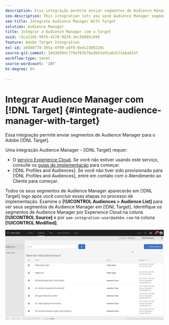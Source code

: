 ```yaml
---
description: Essa integração permite enviar segmentos de Audience Manager para o Target.
seo-description: This integration lets you send Audience Manager segments to Target.
seo-title: Integrate Audience Manager With Target
solution: Audience Manager
title: Integrar o Audience Manager com o Target
uuid: c5ca2101-99fb-4178-9839-3ec5b605c040
feature: Adobe Target Integration
exl-id: a8486778-305a-4f09-a4f8-0e412369228c
source-git-commit: 34d3699dc779af8fb76a3693e91a0cb73a6a033f
workflow-type: tm+mt
source-wordcount: '107'
ht-degree: 0%

---
```


# Integrar Audience Manager com [!DNL Target] {#integrate-audience-manager-with-target}

Essa integração permite enviar segmentos de Audience Manager para o Adobe [!DNL Target].

Uma integração Audience Manager - [!DNL Target] requer:

* O [serviço Experience Cloud](https://experienceleague.adobe.com/docs/id-service/using/home.html). Se você não estiver usando este serviço, consulte os [guias de implementação](https://experienceleague.adobe.com/docs/id-service/using/implementation/implementation-guides.html) para começar.
* [!DNL Profiles and Audiences]. Se você não tiver sido provisionado para [!DNL Profiles and Audiences], entre em contato com o Atendimento ao Cliente para começar.

Todos os seus segmentos de Audience Manager aparecerão em [!DNL Target] logo após você concluir essas etapas no processo de implementação. Examine o **[!UICONTROL Audiences > Audience List]** para ver seus segmentos de Audience Manager em [!DNL Target]. Identifique os segmentos de Audience Manager por Experience Cloud na coluna **[!UICONTROL Source]** e por `aam-integration-user@adobe.com` na coluna **[!UICONTROL Modified]**.

![](../assets/target.png)
